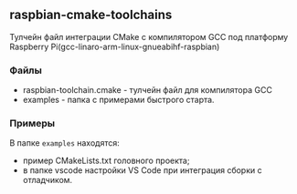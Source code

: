 ## raspbian-cmake-toolchains
Тулчейн файл интеграции CMake с компилятором GCC под платформу Raspberry Pi(gcc-linaro-arm-linux-gnueabihf-raspbian)

### Файлы
* raspbian-toolchain.cmake - тулчейн файл для компилятора GCC
* examples - папка с примерами быстрого старта.

### Примеры
В папке `examples` находятся:
* пример CMakeLists.txt головного проекта;
* в папке vscode настройки VS Code при интеграция сборки с отладчиком.
